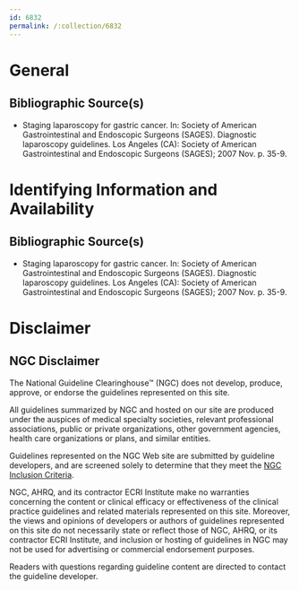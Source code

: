 ```yaml
---
id: 6832
permalink: /:collection/6832
---
```


# General

## Bibliographic Source(s)

- Staging laparoscopy for gastric cancer. In: Society of American Gastrointestinal and Endoscopic Surgeons (SAGES). Diagnostic laparoscopy guidelines. Los Angeles (CA): Society of American Gastrointestinal and Endoscopic Surgeons (SAGES); 2007 Nov. p. 35-9.

# Identifying Information and Availability

## Bibliographic Source(s)

- Staging laparoscopy for gastric cancer. In: Society of American Gastrointestinal and Endoscopic Surgeons (SAGES). Diagnostic laparoscopy guidelines. Los Angeles (CA): Society of American Gastrointestinal and Endoscopic Surgeons (SAGES); 2007 Nov. p. 35-9.

# Disclaimer

## NGC Disclaimer

The National Guideline Clearinghouse™ (NGC) does not develop, produce, approve, or endorse the guidelines represented on this site.

All guidelines summarized by NGC and hosted on our site are produced under the auspices of medical specialty societies, relevant professional associations, public or private organizations, other government agencies, health care organizations or plans, and similar entities.

Guidelines represented on the NGC Web site are submitted by guideline developers, and are screened solely to determine that they meet the [NGC Inclusion Criteria](/help-and-about/summaries/inclusion-criteria).

NGC, AHRQ, and its contractor ECRI Institute make no warranties concerning the content or clinical efficacy or effectiveness of the clinical practice guidelines and related materials represented on this site. Moreover, the views and opinions of developers or authors of guidelines represented on this site do not necessarily state or reflect those of NGC, AHRQ, or its contractor ECRI Institute, and inclusion or hosting of guidelines in NGC may not be used for advertising or commercial endorsement purposes.

Readers with questions regarding guideline content are directed to contact the guideline developer.


